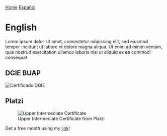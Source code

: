 [Home](index.md)
[Español](englishesp.md)
# English

Lorem ipsum dolor sit amet, consectetur adipiscing elit, sed eiusmod tempor incidunt ut labore et dolore magna aliqua. Ut enim ad minim veniam, quis nostrud exercitation ullamco laboris nisi ut aliquid ex ea commodi consequat. 

## DGIE BUAP

![Certificado DGIE](https://imgur.com/TPKQDsU.jpg)

## Platzi

<figure>
  <img
  src="https://imgur.com/nXPuGl6.jpg"
  alt="Upper Intermediate Certificate">
  <figcaption>Upper Intermediate Certificate from Platzi</figcaption>
</figure>

Get a free month using my [link](https://platzi.com/r/davidsilvaa/)!